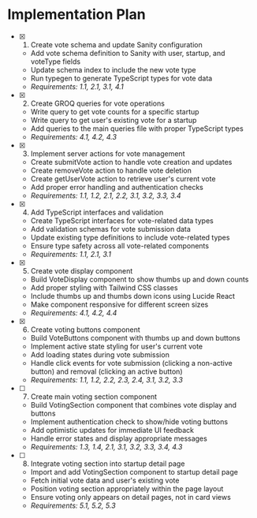 # Implementation Plan

- [x] 1. Create vote schema and update Sanity configuration
  - Add vote schema definition to Sanity with user, startup, and voteType fields
  - Update schema index to include the new vote type
  - Run typegen to generate TypeScript types for vote data
  - _Requirements: 1.1, 2.1, 3.1, 4.1_

- [x] 2. Create GROQ queries for vote operations
  - Write query to get vote counts for a specific startup
  - Write query to get user's existing vote for a startup
  - Add queries to the main queries file with proper TypeScript types
  - _Requirements: 4.1, 4.2, 4.3_

- [x] 3. Implement server actions for vote management
  - Create submitVote action to handle vote creation and updates
  - Create removeVote action to handle vote deletion
  - Create getUserVote action to retrieve user's current vote
  - Add proper error handling and authentication checks
  - _Requirements: 1.1, 1.2, 2.1, 2.2, 3.1, 3.2, 3.3, 3.4_

- [x] 4. Add TypeScript interfaces and validation





  - Create TypeScript interfaces for vote-related data types
  - Add validation schemas for vote submission data
  - Update existing type definitions to include vote-related types
  - Ensure type safety across all vote-related components
  - _Requirements: 1.1, 2.1, 3.1_

- [x] 5. Create vote display component





  - Build VoteDisplay component to show thumbs up and down counts
  - Add proper styling with Tailwind CSS classes
  - Include thumbs up and thumbs down icons using Lucide React
  - Make component responsive for different screen sizes
  - _Requirements: 4.1, 4.2, 4.4_

- [x] 6. Create voting buttons component





  - Build VoteButtons component with thumbs up and down buttons
  - Implement active state styling for user's current vote
  - Add loading states during vote submission
  - Handle click events for vote submission (clicking a non-active button) and removal (clicking an active button)
  - _Requirements: 1.1, 1.2, 2.2, 2.3, 2.4, 3.1, 3.2, 3.3_

- [ ] 7. Create main voting section component
  - Build VotingSection component that combines vote display and buttons
  - Implement authentication check to show/hide voting buttons
  - Add optimistic updates for immediate UI feedback
  - Handle error states and display appropriate messages
  - _Requirements: 1.3, 1.4, 2.1, 3.1, 3.2, 3.3, 3.4, 4.3_

- [ ] 8. Integrate voting section into startup detail page
  - Import and add VotingSection component to startup detail page
  - Fetch initial vote data and user's existing vote
  - Position voting section appropriately within the page layout
  - Ensure voting only appears on detail pages, not in card views
  - _Requirements: 5.1, 5.2, 5.3_